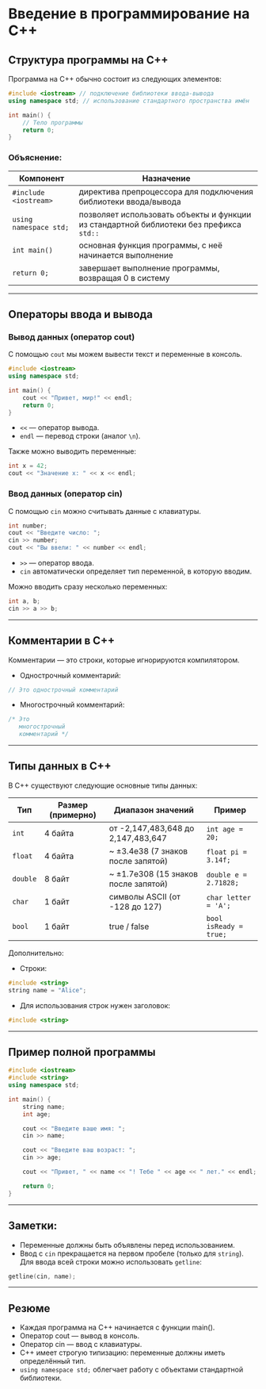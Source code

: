 # Введение в программирование на C++

## Структура программы на C++

Программа на C++ обычно состоит из следующих элементов:

```cpp
#include <iostream> // подключение библиотеки ввода-вывода
using namespace std; // использование стандартного пространства имён

int main() {
    // Тело программы
    return 0;
}
```

### Объяснение:

| Компонент              | Назначение                                                                              |
| ---------------------- | --------------------------------------------------------------------------------------- |
| `#include <iostream>`  | директива препроцессора для подключения библиотеки ввода/вывода                         |
| `using namespace std;` | позволяет использовать объекты и функции из стандартной библиотеки без префикса `std::` |
| `int main()`           | основная функция программы, с неё начинается выполнение                                 |
| `return 0;`            | завершает выполнение программы, возвращая 0 в систему                                   |

---

## Операторы ввода и вывода

### Вывод данных (оператор cout)

С помощью `cout` мы можем вывести текст и переменные в консоль.

```cpp
#include <iostream>
using namespace std;

int main() {
    cout << "Привет, мир!" << endl;
    return 0;
}
```

- `<<` — оператор вывода.
- `endl` — перевод строки (аналог `\n`).

Также можно выводить переменные:

```cpp
int x = 42;
cout << "Значение x: " << x << endl;
```

### Ввод данных (оператор cin)

С помощью `cin` можно считывать данные с клавиатуры.

```cpp
int number;
cout << "Введите число: ";
cin >> number;
cout << "Вы ввели: " << number << endl;
```

- `>>` — оператор ввода.
- `cin` автоматически определяет тип переменной, в которую вводим.

Можно вводить сразу несколько переменных:

```cpp
int a, b;
cin >> a >> b;
```

---

## Комментарии в C++

Комментарии — это строки, которые игнорируются компилятором.

- Однострочный комментарий:

```cpp
// Это однострочный комментарий
```

- Многострочный комментарий:

```cpp
/* Это
   многострочный
   комментарий */
```

---

## Типы данных в C++

В C++ существуют следующие основные типы данных:

| Тип      | Размер (примерно) | Диапазон значений                     | Пример                 |
| -------- | ----------------- | ------------------------------------- | ---------------------- |
| `int`    | 4 байта           | от -2,147,483,648 до 2,147,483,647    | `int age = 20;`        |
| `float`  | 4 байта           | \~ ±3.4e38 (7 знаков после запятой)   | `float pi = 3.14f;`    |
| `double` | 8 байт            | \~ ±1.7e308 (15 знаков после запятой) | `double e = 2.71828;`  |
| `char`   | 1 байт            | символы ASCII (от -128 до 127)        | `char letter = 'A';`   |
| `bool`   | 1 байт            | true / false                          | `bool isReady = true;` |

Дополнительно:

- Строки:

```cpp
#include <string>
string name = "Alice";
```

- Для использования строк нужен заголовок:

```cpp
#include <string>
```

---

## Пример полной программы

```cpp
#include <iostream>
#include <string>
using namespace std;

int main() {
    string name;
    int age;

    cout << "Введите ваше имя: ";
    cin >> name;

    cout << "Введите ваш возраст: ";
    cin >> age;

    cout << "Привет, " << name << "! Тебе " << age << " лет." << endl;

    return 0;
}
```

---

## Заметки:

- Переменные должны быть объявлены перед использованием.
- Ввод с `cin` прекращается на первом пробеле (только для `string`). Для ввода всей строки можно использовать `getline`:

```cpp
getline(cin, name);
```

---

## Резюме

- Каждая программа на C++ начинается с функции main().
- Оператор cout — вывод в консоль.
- Оператор cin — ввод с клавиатуры.
- C++ имеет строгую типизацию: переменные должны иметь определённый тип.
- `using namespace std;` облегчает работу с объектами стандартной библиотеки.
